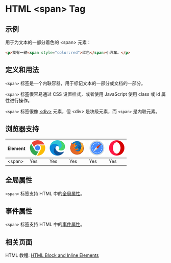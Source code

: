 HTML \<span> Tag
===

## 示例

用于为文本的一部分着色的 \<span> 元素：

```html idoc:preview:iframe
<p>我有一辆<span style="color:red">红色</span>小汽车。</p>
```

## 定义和用法

`<span>` 标签是一个内联容器，用于标记文本的一部分或文档的一部分。

`<span>` 标签很容易通过 CSS 设置样式，或者使用 JavaScript 使用 class 或 id 属性进行操作。

`<span>` 标签很像 [\<div>](./div.md) 元素，但 \<div> 是块级元素，而 `<span>` 是内联元素。

## 浏览器支持

| Element | ![chrome][1] | ![edge][2] | ![firefox][3] | ![safari][4] | ![opera][5] |
| ------- | --- | --- | --- | --- | --- |
| \<span> | Yes | Yes | Yes | Yes | Yes |

## 全局属性

`<span>` 标签支持 HTML 中的[全局属性](../reference/standardattributes.md)。

## 事件属性

`<span>` 标签支持 HTML 中的[事件属性](../reference/eventattributes.md)。

## 相关页面

HTML 教程: [HTML Block and Inline Elements](../tutorial/blocks.md)



[1]: ../assets/chrome.svg
[2]: ../assets/edge.svg
[3]: ../assets/firefox.svg
[4]: ../assets/safari.svg
[5]: ../assets/opera.svg